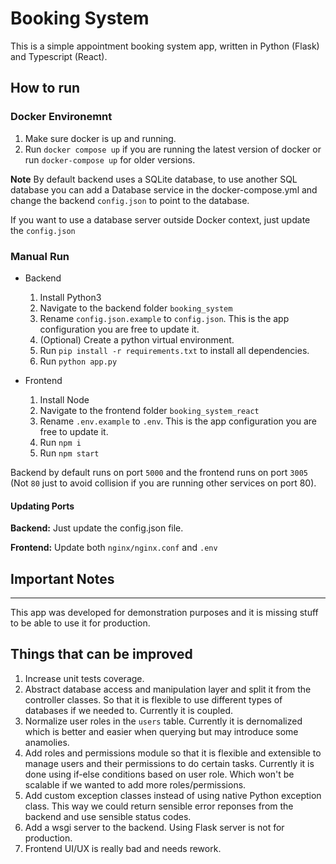 # Booking System

This is a simple appointment booking system app, written in Python (Flask) and Typescript (React).

## How to run

### Docker Environemnt

1. Make sure docker is up and running.
2. Run `docker compose up` if you are running the latest version of docker or run `docker-compose up` for older versions.

__Note__ By default backend uses a SQLite database, to use another SQL database you can add a Database service in the docker-compose.yml and change the backend `config.json` to point to the database.

If you want to use a database server outside Docker context, just update the `config.json`

### Manual Run
* Backend

    1. Install Python3
    2. Navigate to the backend folder `booking_system`
    3. Rename `config.json.example` to `config.json`. This is the app configuration you are free to update it.
    4. (Optional) Create a python virtual environment.
    5. Run `pip install -r requirements.txt` to install all dependencies.
    6. Run `python app.py`    

* Frontend

    1. Install Node
    3. Navigate to the frontend folder `booking_system_react`
    4. Rename `.env.example` to `.env`. This is the app configuration you are free to update it.
    2. Run `npm i`
    3. Run `npm start`


Backend by default runs on port `5000` and the frontend runs on port `3005` (Not `80` just to avoid collision if you are running other services on port 80).

#### Updating Ports
__Backend:__ Just update the config.json file.

__Frontend:__ Update both `nginx/nginx.conf` and `.env` 



## Important Notes
___
This app was developed for demonstration purposes and it is missing stuff to be able to use it for production.

## Things that can be improved
1. Increase unit tests coverage.
2. Abstract database access and manipulation layer and split it from the controller classes. So that it is flexible to use different types of databases if we needed to. Currently it is coupled.
3. Normalize user roles in the `users` table. Currently it is dernomalized which is better and easier when querying but may introduce some anamolies.
4. Add roles and permissions module so that it is flexible and extensible to manage users and their permissions to do certain tasks. Currently it is done using if-else conditions based on user role. Which won't be scalable if we wanted to add more roles/permissions.
5. Add custom exception classes instead of using native Python exception class. This way we could return sensible error reponses from the backend and use sensible status codes.
6. Add a wsgi server to the backend. Using Flask server is not for production.
7. Frontend UI/UX is really bad and needs rework.